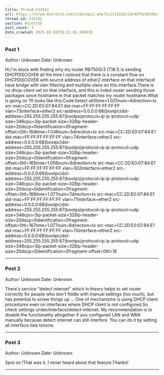 ```yaml
---
title: Thread-214152
url: https://forum.mikrotik.com/viewtopic.php?t=214152&sid=49f92a630bc7970d8ca50523be880e8f
thread_id: 214152
section: RouterOS
post_count: 3
date_crawled: 2025-02-03T20:51:01.286830
---
```


### Post 1
Author: Unknown
Date: Unknown

Hi,I'm stuck with finding why my router RB750Gr3 (7.16.1) is sending DHCPDISCOVER all the time.I noticed that there is a constant flow on DHCPDISCOVER with source address of ether2 interface on that interfaceI have bridge with vlan filtering and multiple vlans on this interface.There is no dhcp-client set on that interface, and this is inded router sending those packages since hostname in that packet matches my router hostname.What is going on ?It looks like this:Code:Select all3time=1.025num=4direction=tx src-mac=CC:2D:E0:07:84:E1 dst-mac=FF:FF:FF:FF:FF:FF vlan=73interface=ether2 src-address=0.0.0.0:68(bootpc)dst-address=255.255.255.255:67(bootps)protocol=ip ip-protocol=udp size=346cpu=3ip-packet-size=328ip-header-size=20dscp=0identification=0fragment-offset=0ttl=164time=1.046num=5direction=tx src-mac=CC:2D:E0:07:84:E1 dst-mac=FF:FF:FF:FF:FF:FF vlan=74interface=ether2 src-address=0.0.0.0:68(bootpc)dst-address=255.255.255.255:67(bootps)protocol=ip ip-protocol=udp size=346cpu=3ip-packet-size=328ip-header-size=20dscp=0identification=0fragment-offset=0ttl=165time=1.056num=6direction=tx src-mac=CC:2D:E0:07:84:E1 dst-mac=FF:FF:FF:FF:FF:FF vlan=302interface=ether2 src-address=0.0.0.0:68(bootpc)dst-address=255.255.255.255:67(bootps)protocol=ip ip-protocol=udp size=346cpu=3ip-packet-size=328ip-header-size=20dscp=0identification=0fragment-offset=0ttl=166time=1.077num=7direction=tx src-mac=CC:2D:E0:07:84:E1 dst-mac=FF:FF:FF:FF:FF:FF vlan=71interface=ether2 src-address=0.0.0.0:68(bootpc)dst-address=255.255.255.255:67(bootps)protocol=ip ip-protocol=udp size=346cpu=3ip-packet-size=328ip-header-size=20dscp=0identification=0fragment-offset=0ttl=167time=1.077num=8direction=tx src-mac=CC:2D:E0:07:84:E1 dst-mac=FF:FF:FF:FF:FF:FF vlan=70interface=ether2 src-address=0.0.0.0:68(bootpc)dst-address=255.255.255.255:67(bootps)protocol=ip ip-protocol=udp size=346cpu=3ip-packet-size=328ip-header-size=20dscp=0identification=0fragment-offset=0ttl=16

---
### Post 2
Author: Unknown
Date: Unknown

There's service "detect internet" which in theory helps to set router correctly for people who don't fiddle with manual settings (too much), but has potential to screw things up ... One of mechanizms is using DHCP client procedures even on interfaces where DHCP client is not configured.So check settings under/interface/detect-internet. My recommendation is to disable the functionality altogether if you configured LAN and WAN manually because detect internet can still interfere. You can do it by setting all interface lists tonone.

---
### Post 3
Author: Unknown
Date: Unknown

Spot on !That was it. I never heard about that feature.Thanks!

---
